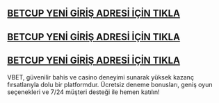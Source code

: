 <h2><a href="https://509beltcup.com/" title=“BETCUP>BETCUP YENİ  GİRİŞ ADRESİ İÇİN TIKLA</a></h1>
<h2><a href="https://509beltcup.com/" title=“BETCUP>BETCUP YENİ  GİRİŞ ADRESİ İÇİN TIKLA</a></h1>
<h2><a href="https://509beltcup.com/" title=“BETCUP>BETCUP YENİ  GİRİŞ ADRESİ İÇİN TIKLA</a></h1>

VBET, güvenilir bahis ve casino deneyimi sunarak yüksek kazanç fırsatlarıyla dolu bir platformdur. Ücretsiz deneme bonusları, geniş oyun seçenekleri ve 7/24 müşteri desteği ile hemen katılın!
